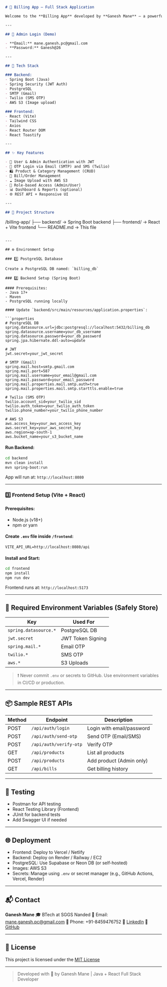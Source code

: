
```markdown
# 🧾 Billing App — Full Stack Application

Welcome to the **Billing App** developed by **Ganesh Mane** — a powerful full-stack web application for managing bills, products, categories, image uploads, and OTP-based authentication using **Spring Boot** and **React + Vite**.

---

## 🔑 Admin Login (Demo)

- **Email:** mane.ganesh.pc@gmail.com  
- **Password:** Ganesh@26

---

## 🧠 Tech Stack

### Backend:
- Spring Boot (Java)
- Spring Security (JWT Auth)
- PostgreSQL
- SMTP (Gmail)
- Twilio (SMS OTP)
- AWS S3 (Image upload)

### Frontend:
- React (Vite)
- Tailwind CSS
- Axios
- React Router DOM
- React Toastify

---

## ✨ Key Features

- 🔐 User & Admin Authentication with JWT
- 📩 OTP Login via Email (SMTP) and SMS (Twilio)
- 🛍️ Product & Category Management (CRUD)
- 🧾 Bill/Order Management
- ☁️ Image Upload with AWS S3
- 🎯 Role-based Access (Admin/User)
- 📊 Dashboard & Reports (optional)
- 🌐 REST API + Responsive UI

---

## 🚀 Project Structure

```

/billing-app/
├── backend/        → Spring Boot backend
├── frontend/       → React + Vite frontend
└── README.md       → This file

````

---

## ⚙️ Environment Setup

### 1️⃣ PostgreSQL Database

Create a PostgreSQL DB named: `billing_db`

### 2️⃣ Backend Setup (Spring Boot)

#### Prerequisites:
- Java 17+
- Maven
- PostgreSQL running locally

#### Update `backend/src/main/resources/application.properties`:

```properties
# PostgreSQL DB
spring.datasource.url=jdbc:postgresql://localhost:5432/billing_db
spring.datasource.username=your_db_username
spring.datasource.password=your_db_password
spring.jpa.hibernate.ddl-auto=update

# JWT
jwt.secret=your_jwt_secret

# SMTP (Gmail)
spring.mail.host=smtp.gmail.com
spring.mail.port=587
spring.mail.username=your_email@gmail.com
spring.mail.password=your_email_password
spring.mail.properties.mail.smtp.auth=true
spring.mail.properties.mail.smtp.starttls.enable=true

# Twilio (SMS OTP)
twilio.account_sid=your_twilio_sid
twilio.auth_token=your_twilio_auth_token
twilio.phone_number=your_twilio_phone_number

# AWS S3
aws.access_key=your_aws_access_key
aws.secret_key=your_aws_secret_key
aws.region=ap-south-1
aws.bucket_name=your_s3_bucket_name
````

#### Run Backend:

```bash
cd backend
mvn clean install
mvn spring-boot:run
```

App will run at: `http://localhost:8080`

---

### 3️⃣ Frontend Setup (Vite + React)

#### Prerequisites:

* Node.js (v18+)
* npm or yarn

#### Create `.env` file inside `/frontend`:

```env
VITE_API_URL=http://localhost:8080/api
```

#### Install and Start:

```bash
cd frontend
npm install
npm run dev
```

Frontend runs at: `http://localhost:5173`

---

## 🔐 Required Environment Variables (Safely Store)

| Key                   | Used For          |
| --------------------- | ----------------- |
| `spring.datasource.*` | PostgreSQL DB     |
| `jwt.secret`          | JWT Token Signing |
| `spring.mail.*`       | Email OTP         |
| `twilio.*`            | SMS OTP           |
| `aws.*`               | S3 Uploads        |

> ❗ Never commit `.env` or secrets to GitHub. Use environment variables in CI/CD or production.

---

## 📦 Sample REST APIs

| Method | Endpoint               | Description               |
| ------ | ---------------------- | ------------------------- |
| POST   | `/api/auth/login`      | Login with email/password |
| POST   | `/api/auth/send-otp`   | Send OTP (Email/SMS)      |
| POST   | `/api/auth/verify-otp` | Verify OTP                |
| GET    | `/api/products`        | List all products         |
| POST   | `/api/products`        | Add product (Admin only)  |
| GET    | `/api/bills`           | Get billing history       |

---

## 🧪 Testing

* Postman for API testing
* React Testing Library (Frontend)
* JUnit for backend tests
* Add Swagger UI if needed

---

## 🌐 Deployment

* Frontend: Deploy to Vercel / Netlify
* Backend: Deploy on Render / Railway / EC2
* PostgreSQL: Use Supabase or Neon DB (or self-hosted)
* Images: AWS S3
* Secrets: Manage using `.env` or secret manager (e.g., GitHub Actions, Vercel, Render)

---

## 📬 Contact

**Ganesh Mane**
🎓 BTech at SGGS Nanded
📧 Email: [mane.ganesh.pc@gmail.com](mailto:mane.ganesh.pc@gmail.com)
📱 Phone: +91-8459476752
🔗 [LinkedIn](https://linkedin.com/in/ganeshrmane)
🐙 [GitHub](https://github.com/Ganesh-PC018)

---

## 📜 License

This project is licensed under the [MIT License](LICENSE)

---

> Developed with 💙 by Ganesh Mane | Java + React Full Stack Developer

```

